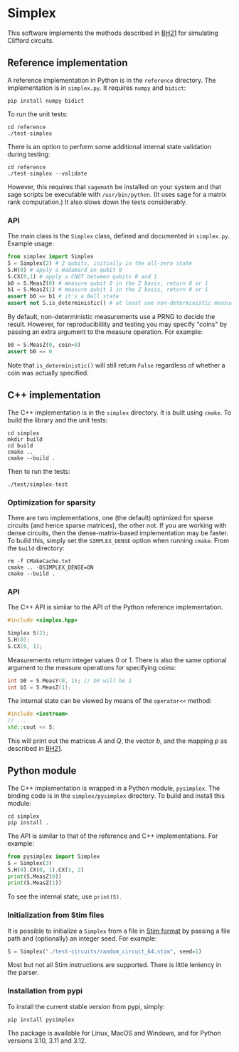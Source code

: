 # Simplex

This software implements the methods described in [BH21][1] for simulating
Clifford circuits.

## Reference implementation

A reference implementation in Python is in the `reference` directory. The
implementation is in `simplex.py`. It requires `numpy` and `bidict`:

```shell
pip install numpy bidict
```

To run the unit tests:

```shell
cd reference
./test-simplex
```

There is an option to perform some additional internal state validation during
testing:

```shell
cd reference
./test-simplex --validate
```

However, this requires that `sagemath` be installed on your system and that sage
scripts be executable with `/usr/bin/python`. (It uses sage for a matrix rank
computation.) It also slows down the tests considerably.

### API

The main class is the `Simplex` class, defined and documented in `simplex.py`.
Example usage:

```python
from simplex import Simplex
S = Simplex(2) # 2 qubits, initially in the all-zero state
S.H(0) # apply a Hadamard on qubit 0
S.CX(0,1) # apply a CNOT between qubits 0 and 1
b0 = S.MeasZ(0) # measure qubit 0 in the Z basis, return 0 or 1
b1 = S.MeasZ(1) # measure qubit 1 in the Z basis, return 0 or 1
assert b0 == b1 # it's a Bell state
assert not S.is_deterministic() # at least one non-deterministic measurement has been performed
```

By default, non-deterministic measurements use a PRNG to decide the result.
However, for reproduciblility and testing you may specify "coins" by passing an
extra argument to the measure  operation. For example:

```python
b0 = S.MeasZ(0, coin=0)
assert b0 == 0
```

Note that `is_deterministic()` will still return `False` regardless of whether a
coin was actually specified.

## C++ implementation

The C++ implementation is in the `simplex` directory. It is built using `cmake`. To build the library and the unit tests:

```shell
cd simplex
mkdir build
cd build
cmake ..
cmake --build .
```

Then to run the tests:

```shell
./test/simplex-test
```

### Optimization for sparsity

There are two implementations, one (the default) optimized for sparse circuits
(and hence sparse matrices), the other not. If you are working with dense
circuits, then the dense-matrix-based implementation may be faster. To build
this, simply set the `SIMPLEX_DENSE` option when running `cmake`. From the
`build` directory:

```shell
rm -f CMakeCache.txt
cmake .. -DSIMPLEX_DENSE=ON
cmake --build .
```

### API

The C++ API is similar to the API of the Python reference implementation.

```cpp
#include <simplex.hpp>

Simplex S(2);
S.H(0);
S.CX(0, 1);
```

Measurements return integer values 0 or 1. There is also the same optional
argument to the measure operations for specifying coins:

```cpp
int b0 = S.MeasY(0, 1); // b0 will be 1
int b1 = S.MeasZ(1);
```

The internal state can be viewed by means of the `operator<<` method:

```cpp
#include <iostream>
// ...
std::cout << S;
```

This will print out the matrices _A_ and _Q_, the vector _b_, and the mapping
_p_ as described in [BH21][1].

## Python module

The C++ implementation is wrapped in a Python module, `pysimplex`. The binding
code is in the `simplex/pysimplex` directory. To build and install this module:

```shell
cd simplex
pip install .
```

The API is similar to that of the reference and C++ implementations. For
example:

```python
from pysimplex import Simplex
S = Simplex(3)
S.H(0).CX(0, 1).CX(1, 2)
print(S.MeasZ(0))
print(S.MeasZ(1))
```

To see the internal state, use `print(S)`.

### Initialization from Stim files

It is possible to initialize a `Simplex` from a file in [Stim format](https://github.com/quantumlib/Stim/blob/main/doc/file_format_stim_circuit.md) by
passing a file path and (optionally) an integer seed. For example:

```python
S = Simplex("./test-circuits/random_circuit_64.stim", seed=1)
```

Most but not all Stim instructions are supported. There is little leniency in
the parser.

### Installation from pypi

To install the current stable version from pypi, simply:

```shell
pip install pysimplex
```

The package is available for Linux, MacOS and Windows, and for Python versions
3.10, 3.11 and 3.12.

[1]: https://arxiv.org/abs/2109.08629
